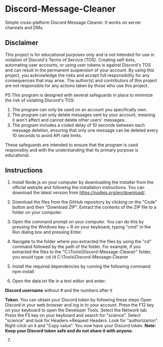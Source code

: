 # Discord-Message-Cleaner
Simple cross-platform Discord Message Cleaner. It works on server channels and DMs.

## Disclaimer

This project is for educational purposes only and is not intended for use in violation of Discord's Terms of Service (TOS). Creating self-bots, automating user accounts, or using user tokens is against Discord's TOS and can result in the permanent suspension of your account. By using this project, you acknowledge the risks and accept full responsibility for any consequences that may arise. The author(s) and contributors of this project are not responsible for any actions taken by those who use this project.

PS
This program is designed with several safeguards in place to minimize the risk of violating Discord's TOS:

1. The program can only be used on an account you specifically own.
2. The program can only delete messages sent by your account, meaning it won't affect and cannot delete other users' messages.
3. The program includes a coded delay of 10 seconds between each message deletion, ensuring that only one message can be deleted every 10 seconds to avoid API rate limits.

These safeguards are intended to ensure that the program is used responsibly and with the understanding that its primary purpose is educational.

## Instructions

1. Install Node.js on your computer by downloading the installer from the official website and following the installation instructions. You can download the latest version from https://nodejs.org/en/download/.

2. Download the files from the GitHub repository by clicking on the "Code" button and then "Download ZIP". Extract the contents of the ZIP file to a folder on your computer.

3. Open the command prompt on your computer. You can do this by pressing the Windows key + R on your keyboard, typing "cmd" in the Run dialog box and pressing Enter.

4. Navigate to the folder where you extracted the files by using the "cd" command followed by the path of the folder. For example, if you extracted the files to the "C:\Tools\Discord-Message-Cleaner" folder, you would type:
cd /d C:\Tools\Discord-Message-Cleaner

5. Install the required dependencies by running the following command:
npm install

6. Open the data.txt file in a text editor and enter:

**Discord username** without # and the numbers after it

**Token**. You can obtain your Discord token by following these steps
Open Discord in your web browser and log in to your account.
Press the F12 key on your keyboard to open the Developer Tools.
Select the Network tab. Press the F5 key on your keyboard and search for "science".
Select "science" and look for Headers->Request Headers.
Look for "authorizarion". Right-click on it and "Copy value". You now have your Discord token.
**Note: Keep your Discord token safe and do not share it with anyone.**

7. 
